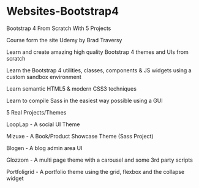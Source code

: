 # Websites-Bootstrap4

Bootstrap 4 From Scratch With 5 Projects

Course form the site Udemy by Brad Traversy

Learn and create amazing high quality Bootstrap 4 themes and UIs from scratch

Learn the Bootstrap 4 utilities, classes, components & JS widgets using a custom sandbox environment

Learn semantic HTML5 & modern CSS3 techniques

Learn to compile Sass in the easiest way possible using a GUI

5 Real Projects/Themes

LoopLap - A social UI Theme

Mizuxe - A Book/Product Showcase Theme (Sass Project)

Blogen - A blog admin area UI

Glozzom - A multi page theme with a carousel and some 3rd party scripts

Portfoligrid - A portfolio theme using the grid, flexbox and the collapse widget
